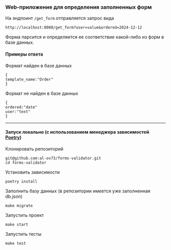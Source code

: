 ### Web-приложение для определения заполненных форм

На эндпоинт `/get_form` отправляется запрос вида 

```
http://localhost:8000/get_form?user=value&ordered=2024-12-12
```
Форма парсится и определяется ее соответствие какой-либо из форм в базе данных.<br>

#### Примеры ответа

Формат найден в базе данных

```
{
template_name:"Order"
}
```

Формат не найден в базе данных

```
{
ordered:"date"
user:"text"
}
```

---

#### Запуск локально (с использованием менеджера зависимостей [Poetry](https://python-poetry.org/docs/))

Клонировать репозиторий
```
git@github.com:al-ov73/forms-validator.git
cd forms-validator
```

Установить зависимости
```
poetry install
```
Заполнить базу данных (в репозитории имеется уже заполненная db.json)
```
make migrate
```

Запустить проект
```
make start
```
Запустить тесты
```
make test
```
